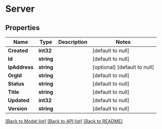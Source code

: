 # Server

## Properties
Name | Type | Description | Notes
------------ | ------------- | ------------- | -------------
**Created** | **int32** |  | [default to null]
**Id** | **string** |  | [default to null]
**IpAddress** | **string** |  | [optional] [default to null]
**OrgId** | **string** |  | [default to null]
**Status** | **string** |  | [default to null]
**Title** | **string** |  | [default to null]
**Updated** | **int32** |  | [default to null]
**Version** | **string** |  | [default to null]

[[Back to Model list]](../README.md#documentation-for-models) [[Back to API list]](../README.md#documentation-for-api-endpoints) [[Back to README]](../README.md)


